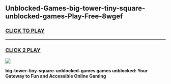 
## Unblocked-Games-big-tower-tiny-square-unblocked-games-Play-Free-8wgef
<h3>
<a href="https://premium76.site?title=big-tower-tiny-square-unblocked-games&ref=15A">CLICK TO PLAY</a></h3>
<hr>

<h3>
<a href="https://premium76.site?title=big-tower-tiny-square-unblocked-games&ref=15A">CLICK 2 PLAY</a>
  
</h3>

<a href="https://premium76.site?title=big-tower-tiny-square-unblocked-games&ref=15A"><img src="https://clearcache.store/games.png"></a>


**big-tower-tiny-square-unblocked-games games unblocked: Your Gateway to Fun and Accessible Online Gaming**
